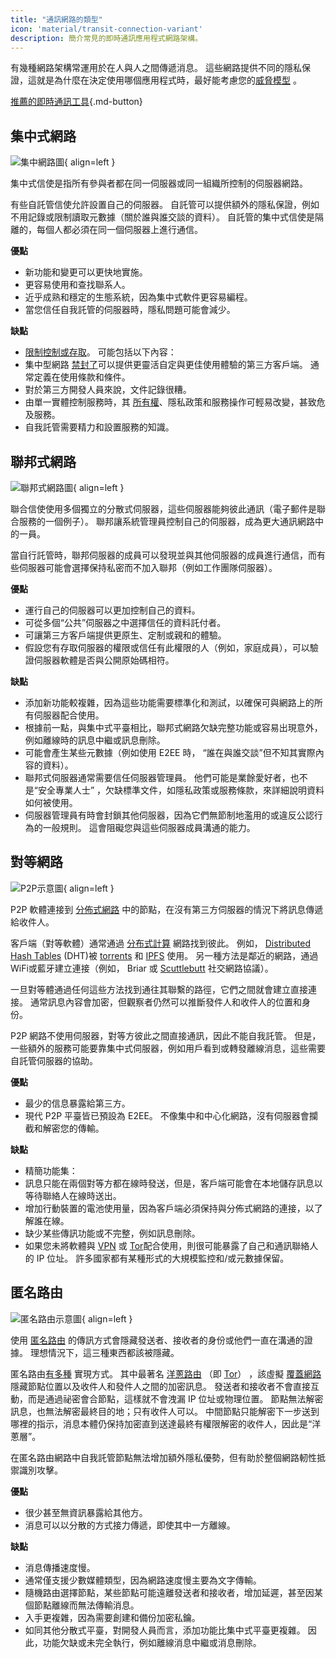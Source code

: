 ```yaml
---
title: "通訊網路的類型"
icon: 'material/transit-connection-variant'
description: 簡介常見的即時通訊應用程式網路架構。
---
```


有幾種網路架構常運用於在人與人之間傳遞消息。 這些網路提供不同的隱私保證，這就是為什麼在決定使用哪個應用程式時，最好能考慮您的[威脅模型](../basics/threat-modeling.md) 。

[推薦的即時通訊工具](../real-time-communication.md ""){.md-button}

## 集中式網路

![集中網路圖](../assets/img/layout/network-centralized.svg){ align=left }

集中式信使是指所有參與者都在同一伺服器或同一組織所控制的伺服器網路。

有些自託管信使允許設置自己的伺服器。 自託管可以提供額外的隱私保證，例如不用記錄或限制讀取元數據（關於誰與誰交談的資料）。 自託管的集中式信使是隔離的，每個人都必須在同一個伺服器上進行通信。

**優點**

- 新功能和變更可以更快地實施。
- 更容易使用和查找聯系人。
- 近乎成熟和穩定的生態系統，因為集中式軟件更容易編程。
- 當您信任自我託管的伺服器時，隱私問題可能會減少。

**缺點**

- [限制控制或存取](https://drewdevault.com/2018/08/08/Signal.html)。 可能包括以下內容：
- 集中型網路 [禁封了](https://github.com/LibreSignal/LibreSignal/issues/37#issuecomment-217211165)可以提供更靈活自定與更佳使用體驗的第三方客戶端。 通常定義在使用條款和條件。
- 對於第三方開發人員來說，文件記錄很糟。
- 由單一實體控制服務時，其 [所有權](https://web.archive.org/web/20210729191953/https://blog.privacytools.io/delisting-wire)、隱私政策和服務操作可輕易改變，甚致危及服務。
- 自我託管需要精力和設置服務的知識。

## 聯邦式網路

![聯邦式網路圖](../assets/img/layout/network-decentralized.svg){ align=left }

聯合信使使用多個獨立的分散式伺服器，這些伺服器能夠彼此通訊（電子郵件是聯合服務的一個例子）。 聯邦讓系統管理員控制自己的伺服器，成為更大通訊網路中的一員。

當自行託管時，聯邦伺服器的成員可以發現並與其他伺服器的成員進行通信，而有些伺服器可能會選擇保持私密而不加入聯邦（例如工作團隊伺服器）。

**優點**

- 運行自己的伺服器可以更加控制自己的資料。
- 可從多個“公共”伺服器之中選擇信任的資料託付者。
- 可讓第三方客戶端提供更原生、定制或親和的體驗。
- 假設您有存取伺服器的權限或信任有此權限的人（例如，家庭成員），可以驗證伺服器軟體是否與公開原始碼相符。

**缺點**

- 添加新功能較複雜，因為這些功能需要標準化和測試，以確保可與網路上的所有伺服器配合使用。
- 根據前一點，與集中式平臺相比，聯邦式網路欠缺完整功能或容易出現意外，例如離線時的訊息中繼或訊息刪除。
- 可能會產生某些元數據（例如使用 E2EE 時， “誰在與誰交談”但不知其實際內容的資料）。
- 聯邦式伺服器通常需要信任伺服器管理員。 他們可能是業餘愛好者，也不是“安全專業人士” ，欠缺標準文件，如隱私政策或服務條款，來詳細說明資料如何被使用。
- 伺服器管理員有時會封鎖其他伺服器，因為它們無節制地濫用的或違反公認行為的一般規則。 這會阻礙您與這些伺服器成員溝通的能力。

## 對等網路

![P2P示意圖](../assets/img/layout/network-distributed.svg){ align=left }

P2P 軟體連接到 [分佈式網路](https://en.wikipedia.org/wiki/Distributed_networking) 中的節點，在沒有第三方伺服器的情況下將訊息傳遞給收件人。

客戶端（對等軟體）通常通過 [分布式計算](https://en.wikipedia.org/wiki/Distributed_computing) 網路找到彼此。 例如， [Distributed Hash Tables](https://en.wikipedia.org/wiki/Distributed_hash_table) (DHT)被 [torrents](https://en.wikipedia.org/wiki/BitTorrent_(protocol)) 和 [IPFS](https://en.wikipedia.org/wiki/InterPlanetary_File_System) 使用。 另一種方法是鄰近的網路，通過WiFi或藍牙建立連接（例如， Briar 或 [Scuttlebutt](https://scuttlebutt.nz) 社交網路協議）。

一旦對等體通過任何這些方法找到通往其聯繫的路徑，它們之間就會建立直接連接。  通常訊息內容會加密，但觀察者仍然可以推斷發件人和收件人的位置和身份。

P2P 網路不使用伺服器，對等方彼此之間直接通訊，因此不能自我託管。 但是，一些額外的服務可能要靠集中式伺服器，例如用戶看到或轉發離線消息，這些需要自託管伺服器的協助。

**優點**

- 最少的信息暴露給第三方。
- 現代 P2P 平臺皆已預設為 E2EE。 不像集中和中心化網路，沒有伺服器會攔截和解密您的傳輸。

**缺點**

- 精簡功能集：
- 訊息只能在兩個對等方都在線時發送，但是，客戶端可能會在本地儲存訊息以等待聯絡人在線時送出。
- 增加行動裝置的電池使用量，因為客戶端必須保持與分佈式網路的連接，以了解誰在線。
- 缺少某些傳訊功能或不完整，例如訊息刪除。
- 如果您未將軟體與 [VPN](../vpn.md) 或 [Tor](../tor.md)配合使用，則很可能暴露了自己和通訊聯絡人的 IP 位址。 許多國家都有某種形式的大規模監控和/或元數據保留。

## 匿名路由

![匿名路由示意圖](../assets/img/layout/network-anonymous-routing.svg){ align=left }

使用 [匿名路由](https://doi.org/10.1007/978-1-4419-5906-5_628) 的傳訊方式會隱藏發送者、接收者的身份或他們一直在溝通的證據。 理想情況下，這三種東西都該被隱藏。

匿名路由[有多種](https://doi.org/10.1145/3182658) 實現方式。 其中最著名 [洋蔥路由](https://en.wikipedia.org/wiki/Onion_routing) （即 [Tor](tor-overview.md)） ，該虛擬 [覆蓋網路](https://en.wikipedia.org/wiki/Overlay_network) 隱藏節點位置以及收件人和發件人之間的加密訊息。 發送者和接收者不會直接互動，而是通過祕密會合節點，這樣就不會洩漏 IP 位址或物理位置。 節點無法解密訊息，也無法解密最終目的地；只有收件人可以。 中間節點只能解密下一步送到哪裡的指示，消息本體仍保持加密直到送達最終有權限解密的收件人，因此是“洋蔥層”。

在匿名路由網路中自我託管節點無法增加額外隱私優勢，但有助於整個網路軔性抵禦識別攻擊。

**優點**

- 很少甚至無資訊暴露給其他方。
- 消息可以以分散的方式接力傳遞，即使其中一方離線。

**缺點**

- 消息傳播速度慢。
- 通常僅支援少數媒體類型，因為網路速度慢主要為文字傳輸。
- 隨機路由選擇節點，某些節點可能遠離發送者和接收者，增加延遲，甚至因某個節點離線而無法傳輸消息。
- 入手更複雜，因為需要創建和備份加密私鑰。
- 如同其他分散式平臺，對開發人員而言，添加功能比集中式平臺更複雜。 因此，功能欠缺或未完全執行，例如離線消息中繼或消息刪除。
